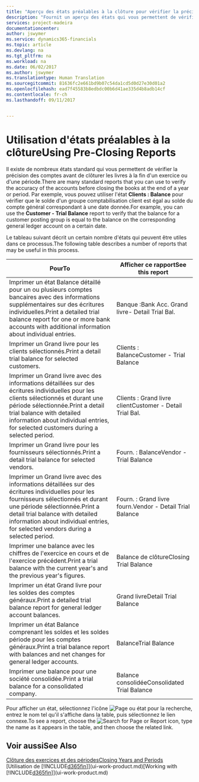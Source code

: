 ```yaml
---
title: "Aperçu des états préalables à la clôture pour vérifier la précision de compte | Microsoft Docs"
description: "Fournit un aperçu des états qui vous permettent de vérifier la précision des comptes avant de clôturer les livres à la fin d'un exercice ou d'une période."
services: project-madeira
documentationcenter: 
author: jswymer
ms.service: dynamics365-financials
ms.topic: article
ms.devlang: na
ms.tgt_pltfrm: na
ms.workload: na
ms.date: 06/02/2017
ms.author: jswymer
ms.translationtype: Human Translation
ms.sourcegitcommit: 81636fc2e661bd9b07c54da1cd5d0d27e30d01a2
ms.openlocfilehash: ead7f45583b8edbdc00b6d41ae335d4b8adb14cf
ms.contentlocale: fr-ch
ms.lasthandoff: 09/11/2017


---
```

# <a name="using-pre-closing-reports"></a><span data-ttu-id="c6512-103">Utilisation d'états préalables à la clôture</span><span class="sxs-lookup"><span data-stu-id="c6512-103">Using Pre-Closing Reports</span></span>
<span data-ttu-id="c6512-104">Il existe de nombreux états standard qui vous permettent de vérifier la précision des comptes avant de clôturer les livres à la fin d'un exercice ou d'une période.</span><span class="sxs-lookup"><span data-stu-id="c6512-104">There are many standard reports that you can use to verify the accuracy of the accounts before closing the books at the end of a year or period.</span></span> <span data-ttu-id="c6512-105">Par exemple, vous pouvez utiliser l'état **Clients : Balance** pour vérifier que le solde d'un groupe comptabilisation client est égal au solde du compte général correspondant à une date donnée.</span><span class="sxs-lookup"><span data-stu-id="c6512-105">For example, you can use the **Customer - Trial Balance** report to verify that the balance for a customer posting group is equal to the balance on the corresponding general ledger account on a certain date.</span></span>

<span data-ttu-id="c6512-106">Le tableau suivant décrit un certain nombre d'états qui peuvent être utiles dans ce processus.</span><span class="sxs-lookup"><span data-stu-id="c6512-106">The following table describes a number of reports that may be useful in this process.</span></span>

| <span data-ttu-id="c6512-107">Pour</span><span class="sxs-lookup"><span data-stu-id="c6512-107">To</span></span> | <span data-ttu-id="c6512-108">Afficher ce rapport</span><span class="sxs-lookup"><span data-stu-id="c6512-108">See this report</span></span> |
| --- | --- |
| <span data-ttu-id="c6512-109">Imprimer un état Balance détaillé pour un ou plusieurs comptes bancaires avec des informations supplémentaires sur des écritures individuelles.</span><span class="sxs-lookup"><span data-stu-id="c6512-109">Print a detailed trial balance report for one or more bank accounts with additional information about individual entries.</span></span> |<span data-ttu-id="c6512-110">Banque :</span><span class="sxs-lookup"><span data-stu-id="c6512-110">Bank Acc.</span></span> <span data-ttu-id="c6512-111">Grand livre</span><span class="sxs-lookup"><span data-stu-id="c6512-111">- Detail Trial Bal.</span></span> |
| <span data-ttu-id="c6512-112">Imprimer un Grand livre pour les clients sélectionnés.</span><span class="sxs-lookup"><span data-stu-id="c6512-112">Print a detail trial balance for selected customers.</span></span> |<span data-ttu-id="c6512-113">Clients : Balance</span><span class="sxs-lookup"><span data-stu-id="c6512-113">Customer - Trial Balance</span></span> |
| <span data-ttu-id="c6512-114">Imprimer un Grand livre avec des informations détaillées sur des écritures individuelles pour les clients sélectionnés et durant une période sélectionnée.</span><span class="sxs-lookup"><span data-stu-id="c6512-114">Print a detail trial balance with detailed information about individual entries, for selected customers during a selected period.</span></span> |<span data-ttu-id="c6512-115">Clients : Grand livre client</span><span class="sxs-lookup"><span data-stu-id="c6512-115">Customer - Detail Trial Bal.</span></span> |
| <span data-ttu-id="c6512-116">Imprimer un Grand livre pour les fournisseurs sélectionnés.</span><span class="sxs-lookup"><span data-stu-id="c6512-116">Print a detail trial balance for selected vendors.</span></span> |<span data-ttu-id="c6512-117">Fourn. : Balance</span><span class="sxs-lookup"><span data-stu-id="c6512-117">Vendor - Trial Balance</span></span> |
| <span data-ttu-id="c6512-118">Imprimer un Grand livre avec des informations détaillées sur des écritures individuelles pour les fournisseurs sélectionnés et durant une période sélectionnée.</span><span class="sxs-lookup"><span data-stu-id="c6512-118">Print a detail trial balance with detailed information about individual entries, for selected vendors during a selected period.</span></span> |<span data-ttu-id="c6512-119">Fourn. : Grand livre fourn.</span><span class="sxs-lookup"><span data-stu-id="c6512-119">Vendor - Detail Trial Balance</span></span> |
| <span data-ttu-id="c6512-120">Imprimer une balance avec les chiffres de l'exercice en cours et de l'exercice précédent.</span><span class="sxs-lookup"><span data-stu-id="c6512-120">Print a trial balance with the current year's and the previous year's figures.</span></span> |<span data-ttu-id="c6512-121">Balance de clôture</span><span class="sxs-lookup"><span data-stu-id="c6512-121">Closing Trial Balance</span></span> |
| <span data-ttu-id="c6512-122">Imprimer un état Grand livre pour les soldes des comptes généraux.</span><span class="sxs-lookup"><span data-stu-id="c6512-122">Print a detailed trial balance report for general ledger account balances.</span></span> |<span data-ttu-id="c6512-123">Grand livre</span><span class="sxs-lookup"><span data-stu-id="c6512-123">Detail Trial Balance</span></span> |
| <span data-ttu-id="c6512-124">Imprimer un état Balance comprenant les soldes et les soldes période pour les comptes généraux.</span><span class="sxs-lookup"><span data-stu-id="c6512-124">Print a trial balance report with balances and net changes for general ledger accounts.</span></span> |<span data-ttu-id="c6512-125">Balance</span><span class="sxs-lookup"><span data-stu-id="c6512-125">Trial Balance</span></span> |
| <span data-ttu-id="c6512-126">Imprimer une balance pour une société consolidée.</span><span class="sxs-lookup"><span data-stu-id="c6512-126">Print a trial balance for a consolidated company.</span></span> |<span data-ttu-id="c6512-127">Balance consolidée</span><span class="sxs-lookup"><span data-stu-id="c6512-127">Consolidated Trial Balance</span></span> |

<span data-ttu-id="c6512-128">Pour afficher un état, sélectionnez l'icône ![Page ou état pour la recherche](media/ui-search/search_small.png "icône Page ou état pour la recherche"), entrez le nom tel qu'il s'affiche dans la table, puis sélectionnez le lien connexe.</span><span class="sxs-lookup"><span data-stu-id="c6512-128">To see a report, choose the ![Search for Page or Report](media/ui-search/search_small.png "Search for Page or Report icon") icon, type the name as it appears in the table, and then choose the related link.</span></span>

## <a name="see-also"></a><span data-ttu-id="c6512-129">Voir aussi</span><span class="sxs-lookup"><span data-stu-id="c6512-129">See Also</span></span>
[<span data-ttu-id="c6512-130">Clôture des exercices et des périodes</span><span class="sxs-lookup"><span data-stu-id="c6512-130">Closing Years and Periods</span></span>](year-close-years-periods.md)  
<span data-ttu-id="c6512-131">[Utilisation de [!INCLUDE[d365fin](includes/d365fin_md.md)]](ui-work-product.md)</span><span class="sxs-lookup"><span data-stu-id="c6512-131">[Working with [!INCLUDE[d365fin](includes/d365fin_md.md)]](ui-work-product.md)</span></span>


